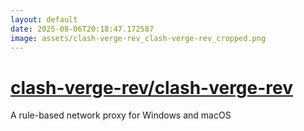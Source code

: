 ```yaml
---
layout: default
date: 2025-08-06T20:18:47.172587
image: assets/clash-verge-rev_clash-verge-rev_cropped.png
---
```


# [clash-verge-rev/clash-verge-rev](https://github.com/clash-verge-rev/clash-verge-rev)

A rule-based network proxy for Windows and macOS

